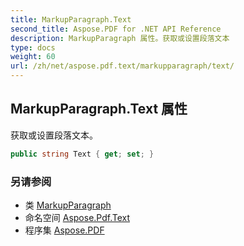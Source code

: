 ```yaml
---
title: MarkupParagraph.Text
second_title: Aspose.PDF for .NET API Reference
description: MarkupParagraph 属性。获取或设置段落文本
type: docs
weight: 60
url: /zh/net/aspose.pdf.text/markupparagraph/text/
---
```

## MarkupParagraph.Text 属性

获取或设置段落文本。

```csharp
public string Text { get; set; }
```

### 另请参阅

* 类 [MarkupParagraph](../)
* 命名空间 [Aspose.Pdf.Text](../../../aspose.pdf.text/)
* 程序集 [Aspose.PDF](../../../)